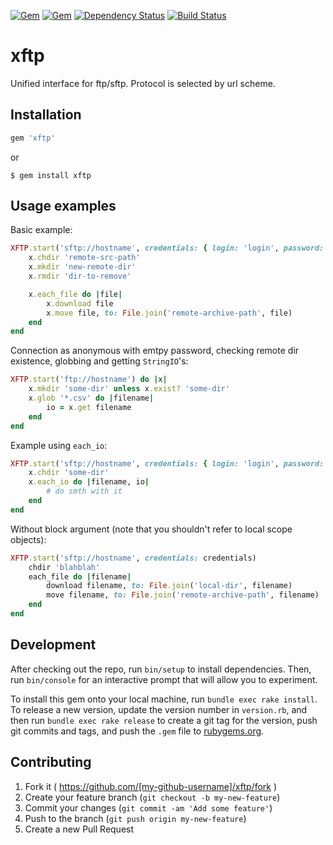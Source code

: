 [![Gem](https://img.shields.io/gem/v/xftp.svg)]()
[![Gem](https://img.shields.io/gem/dtv/xftp.svg)]()
[![Dependency Status](https://gemnasium.com/vyorkin-personal/xftp.svg)](https://gemnasium.com/vyorkin-personal/xftp)
[![Build Status](https://travis-ci.org/vyorkin-personal/xftp.svg)](https://travis-ci.org/vyorkin/xftp)

# xftp

Unified interface for ftp/sftp.
Protocol is selected by url scheme.

## Installation

```ruby
gem 'xftp'
```

or

```
$ gem install xftp
```

## Usage examples

Basic example:
```ruby
XFTP.start('sftp://hostname', credentials: { login: 'login', password: 'pass' }) do |x|
    x.chdir 'remote-src-path'
    x.mkdir 'new-remote-dir'
    x.rmdir 'dir-to-remove'

    x.each_file do |file|
        x.download file
        x.move file, to: File.join('remote-archive-path', file)
    end
end
```

Connection as anonymous with emtpy password, checking remote dir existence, globbing and getting `StringIO`'s:
```ruby
XFTP.start('ftp://hostname') do |x|
    x.mkdir 'some-dir' unless x.exist? 'some-dir'
    x.glob '*.csv' do |filename|
        io = x.get filename
    end
end
```

Example using `each_io`:
```ruby
XFTP.start('sftp://hostname', credentials: { login: 'login', password: 'password' }) do |x|
    x.chdir 'some-dir'
    x.each_io do |filename, io|
        # do smth with it
    end
end
```

Without block argument (note that you shouldn't refer to local scope objects):
```ruby
XFTP.start('sftp://hostname', credentials: credentials)
    chdir 'blahblah'
    each_file do |filename|
        download filename, to: File.join('local-dir', filename)
        move filename, to: File.join('remote-archive-path', filename)
    end
end
```

## Development

After checking out the repo, run `bin/setup` to install dependencies. Then, run `bin/console` for an interactive prompt that will allow you to experiment.

To install this gem onto your local machine, run `bundle exec rake install`. To release a new version, update the version number in `version.rb`, and then run `bundle exec rake release` to create a git tag for the version, push git commits and tags, and push the `.gem` file to [rubygems.org](https://rubygems.org).

## Contributing

1. Fork it ( https://github.com/[my-github-username]/xftp/fork )
2. Create your feature branch (`git checkout -b my-new-feature`)
3. Commit your changes (`git commit -am 'Add some feature'`)
4. Push to the branch (`git push origin my-new-feature`)
5. Create a new Pull Request
